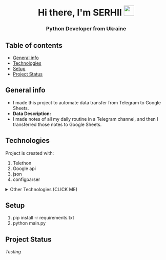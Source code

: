 <h1 align="center">Hi there, I'm SERHII 
<img src="https://github.com/blackcater/blackcater/raw/main/images/Hi.gif" height="32"/></h1>
<h3 align="center">Python Developer from Ukraine</h3>


## Table of contents
* [General info](#general-info)
* [Technologies](#technologies)
* [Setup](#setup)
* [Project Status](#project-Status)

## General info
* I made this project to automate data transfer from Telegram to Google Sheets.
* **Data Description:**
* I made notes of all my daily routine in a Telegram channel, and then I transferred those notes to Google Sheets.
	
## Technologies
Project is created with:
1. Telethon
2. Google api
3. json
4. configparser

<details><summary>Other Technologies (CLICK ME)</summary>
<ul>
<li>cachetools==5.5.</li>
<li>certifi==2024.12.1</li>
<li>charset-normalizer==3.4.</li>
<li>google-api-core==2.24.</li>
<li>google-api-python-client==2.156.</li>
<li>google-auth==2.37.</li>
<li>google-auth-httplib2==0.2.</li>
<li>google-auth-oauthlib==1.2.</li>
<li>googleapis-common-protos==1.66.</li>
<li>httplib2==0.22.</li>
<li>idna==3.1</li>
<li>oauthlib==3.2.</li>
<li>proto-plus==1.25.</li>
<li>protobuf==5.29.</li>
<li>pyaes==1.6.</li>
<li>pyasn1==0.6.</li>
<li>pyasn1_modules==0.4.</li>
<li>pyparsing==3.2.</li>
<li>pytz==2024.</li>
<li>requests==2.32.</li>
<li>requests-oauthlib==2.0.</li>
<li>rsa==4.</li>
<li>Telethon==1.38.</li>
<li>uritemplate==4.1.</li>
<li>urllib3==2.3.</li>
</ul>
</details>

## Setup
1. pip install -r requirements.txt
2. python main.py

## Project Status
<i>Testing</i>

